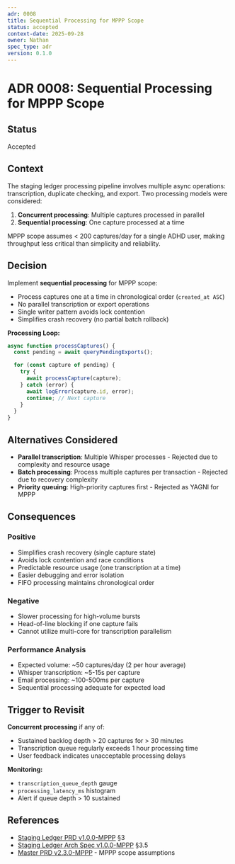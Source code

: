 ```yaml
---
adr: 0008
title: Sequential Processing for MPPP Scope
status: accepted
context-date: 2025-09-28
owner: Nathan
spec_type: adr
version: 0.1.0
---
```


# ADR 0008: Sequential Processing for MPPP Scope

## Status

Accepted

## Context
The staging ledger processing pipeline involves multiple async operations: transcription, duplicate checking, and export. Two processing models were considered:

1. **Concurrent processing**: Multiple captures processed in parallel
2. **Sequential processing**: One capture processed at a time

MPPP scope assumes < 200 captures/day for a single ADHD user, making throughput less critical than simplicity and reliability.

## Decision
Implement **sequential processing** for MPPP scope:

- Process captures one at a time in chronological order (`created_at ASC`)
- No parallel transcription or export operations
- Single writer pattern avoids lock contention
- Simplifies crash recovery (no partial batch rollback)

**Processing Loop:**
```typescript
async function processCaptures() {
  const pending = await queryPendingExports();

  for (const capture of pending) {
    try {
      await processCapture(capture);
    } catch (error) {
      await logError(capture.id, error);
      continue; // Next capture
    }
  }
}
```

## Alternatives Considered
- **Parallel transcription**: Multiple Whisper processes - Rejected due to complexity and resource usage
- **Batch processing**: Process multiple captures per transaction - Rejected due to recovery complexity
- **Priority queuing**: High-priority captures first - Rejected as YAGNI for MPPP

## Consequences

### Positive
- Simplifies crash recovery (single capture state)
- Avoids lock contention and race conditions
- Predictable resource usage (one transcription at a time)
- Easier debugging and error isolation
- FIFO processing maintains chronological order

### Negative
- Slower processing for high-volume bursts
- Head-of-line blocking if one capture fails
- Cannot utilize multi-core for transcription parallelism

### Performance Analysis
- Expected volume: ~50 captures/day (2 per hour average)
- Whisper transcription: ~5-15s per capture
- Email processing: ~100-500ms per capture
- Sequential processing adequate for expected load

## Trigger to Revisit
**Concurrent processing** if any of:
- Sustained backlog depth > 20 captures for > 30 minutes
- Transcription queue regularly exceeds 1 hour processing time
- User feedback indicates unacceptable processing delays

**Monitoring:**
- `transcription_queue_depth` gauge
- `processing_latency_ms` histogram
- Alert if queue depth > 10 sustained

## References
- [Staging Ledger PRD v1.0.0-MPPP](../features/staging-ledger/prd-staging.md) §3
- [Staging Ledger Arch Spec v1.0.0-MPPP](../features/staging-ledger/spec-staging-arch.md) §3.5
- [Master PRD v2.3.0-MPPP](../master/prd-master.md) - MPPP scope assumptions
